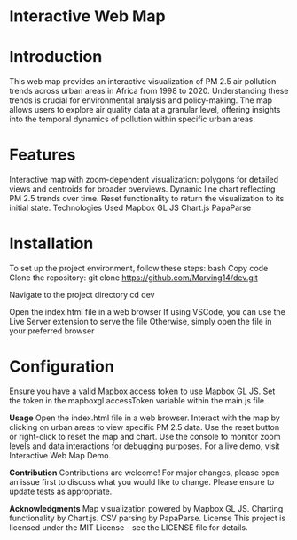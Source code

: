 # **Interactive Web Map**
# Introduction
This web map provides an interactive visualization of PM 2.5 air pollution trends across urban areas in Africa from 1998 to 2020. Understanding these trends is crucial for environmental analysis and policy-making. The map allows users to explore air quality data at a granular level, offering insights into the temporal dynamics of pollution within specific urban areas.

# Features
Interactive map with zoom-dependent visualization: polygons for detailed views and centroids for broader overviews.
Dynamic line chart reflecting PM 2.5 trends over time.
Reset functionality to return the visualization to its initial state.
Technologies Used
Mapbox GL JS
Chart.js
PapaParse

# Installation
To set up the project environment, follow these steps:
  bash
  Copy code
  Clone the repository:
   git clone https://github.com/Marving14/dev.git

  Navigate to the project directory
  cd dev

  Open the index.html file in a web browser
  If using VSCode, you can use the Live Server extension to serve the file
  Otherwise, simply open the file in your preferred browser

# Configuration
Ensure you have a valid Mapbox access token to use Mapbox GL JS. Set the token in the mapboxgl.accessToken variable within the main.js file.

**Usage**
Open the index.html file in a web browser.
Interact with the map by clicking on urban areas to view specific PM 2.5 data.
Use the reset button or right-click to reset the map and chart.
Use the console to monitor zoom levels and data interactions for debugging purposes.
For a live demo, visit Interactive Web Map Demo.

**Contribution**
Contributions are welcome! For major changes, please open an issue first to discuss what you would like to change. Please ensure to update tests as appropriate.

**Acknowledgments**
Map visualization powered by Mapbox GL JS.
Charting functionality by Chart.js.
CSV parsing by PapaParse.
License
This project is licensed under the MIT License - see the LICENSE file for details.


